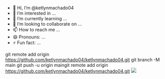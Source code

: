 - 👋 Hi, I’m @ketlynmachado04
- 👀 I’m interested in ...
- 🌱 I’m currently learning ...
- 💞️ I’m looking to collaborate on ...
- 📫 How to reach me ...
- 😄 Pronouns: ...
- ⚡ Fun fact: ...

<!---
ketlynmachado04/ketlynmachado04 is a ✨ special ✨ repository because its `README.md` (this file) appears on your GitHub profile.
You can click the Preview link to take a look at your changes.
--->
git remote add origin https://github.com/ketlynmachado04/ketlynmachado04.git
git branch -M main
git push -u origin maingit remote add origin https://github.com/ketlynmachado04/ketlynmachado04.git
![](https://media4.giphy.com/media/v1.Y2lkPTc5MGI3NjExZWpkNG15cG1wZGhmMW9lZnJvaXMzcDdvcWJ4dXdta3hwbHBmZDZrNSZlcD12MV9pbnRlcm5hbF9naWZfYnlfaWQmY3Q9Zw/ftkR5z2Ys06hl0zdDS/giphy.webp)



